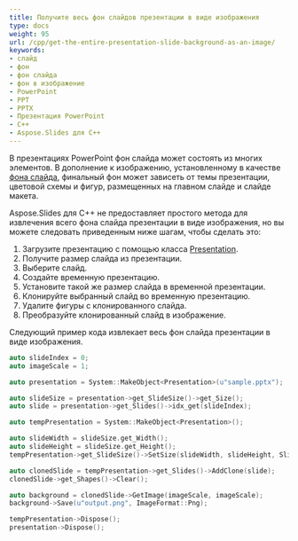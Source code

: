 ```yaml
---
title: Получите весь фон слайдов презентации в виде изображения
type: docs
weight: 95
url: /cpp/get-the-entire-presentation-slide-background-as-an-image/
keywords:
- слайд
- фон
- фон слайда
- фон в изображение
- PowerPoint
- PPT
- PPTX
- Презентация PowerPoint
- C++
- Aspose.Slides для C++
---
```


В презентациях PowerPoint фон слайда может состоять из многих элементов. В дополнение к изображению, установленному в качестве [фона слайда](/slides/cpp/presentation-background/), финальный фон может зависеть от темы презентации, цветовой схемы и фигур, размещенных на главном слайде и слайде макета.

Aspose.Slides для C++ не предоставляет простого метода для извлечения всего фона слайда презентации в виде изображения, но вы можете следовать приведенным ниже шагам, чтобы сделать это:
1. Загрузите презентацию с помощью класса [Presentation](https://reference.aspose.com/slides/cpp/aspose.slides/presentation/).
1. Получите размер слайда из презентации.
1. Выберите слайд.
1. Создайте временную презентацию.
1. Установите такой же размер слайда в временной презентации.
1. Клонируйте выбранный слайд во временную презентацию.
1. Удалите фигуры с клонированного слайда.
1. Преобразуйте клонированный слайд в изображение.

Следующий пример кода извлекает весь фон слайда презентации в виде изображения.
```cpp
auto slideIndex = 0;
auto imageScale = 1;

auto presentation = System::MakeObject<Presentation>(u"sample.pptx");

auto slideSize = presentation->get_SlideSize()->get_Size();
auto slide = presentation->get_Slides()->idx_get(slideIndex);

auto tempPresentation = System::MakeObject<Presentation>();

auto slideWidth = slideSize.get_Width();
auto slideHeight = slideSize.get_Height();
tempPresentation->get_SlideSize()->SetSize(slideWidth, slideHeight, SlideSizeScaleType::DoNotScale);

auto clonedSlide = tempPresentation->get_Slides()->AddClone(slide);
clonedSlide->get_Shapes()->Clear();

auto background = clonedSlide->GetImage(imageScale, imageScale);
background->Save(u"output.png", ImageFormat::Png);

tempPresentation->Dispose();
presentation->Dispose();
```